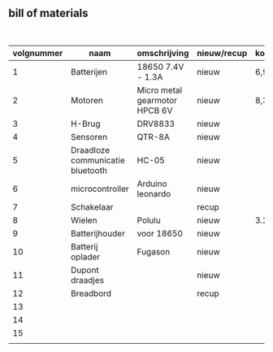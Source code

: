 ## bill of materials
<br />

|volgnummer|naam|omschrijving|nieuw/recup|kostprijs/stuk|aantal|subtotaal|
|----------|----|------------|-----------|--------------|------|---------|
|         1|  Batterijen  |  18650 7.4V - 1.3A          |  nieuw         |   6,99           |  2    |    13,98     |
|         2|  Motoren  |  Micro metal gearmotor HPCB 6V          |  nieuw         |       8,30       |   2   |  16,60      |
|         3|  H-Brug  |   DRV8833         |     nieuw      |              |  1    |     7,99    |
|         4|   Sensoren |  QTR-8A          |    nieuw       |              |  1    |     12,00    |
|         5| Draadloze communicatie bluetooth   |   HC-05         |     nieuw      |              |  1    |   6,99      |
|         6|  microcontroller  |   Arduino leonardo         |   nieuw        |              |   1   |    10,99     |
|         7|  Schakelaar  |            |   recup        |              |  1    |         |
|         8|  Wielen  |  Polulu          |    nieuw       |     3.23         |  2    |    6,45     |
|         9| Batterijhouder   |  voor 18650          |     nieuw      |              |  1    |    6,00     |
|        10|  Batterij oplader  | Fugason           |   nieuw        |              |  1    |   3,95    |
|        11|  Dupont draadjes  |            |    nieuw       |              |  1    |         |
|        12|  Breadbord  |            |    recup       |              |  1    |    6,79     |
|        13|    |            |           |              |      |         |
|        14|    |            |           |              |      |         |
|        15|    |            |           |              |      |         |
|          |    |            |           |              |      |         |
